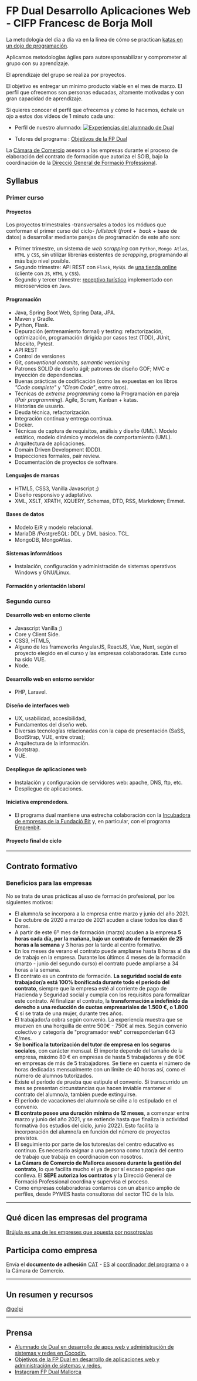 FP Dual Desarrollo Aplicaciones Web - CIFP Francesc de Borja Moll
=================================================================

La metodología del día a día va en la línea de cómo se practican [katas en un dojo de programación](https://en.wikipedia.org/wiki/Kata_(programming) "Entrada wikipedia kata in programming"). 

Aplicamos metodologías ágiles para autoresponsabilizar y comprometer al grupo con su aprendizaje. 

El aprendizaje del grupo se realiza por proyectos. 

El objetivo es entregar un mínimo producto viable en el mes de marzo. El perfil que ofrecemos son personas educadas, altamente motivadas y con gran capacidad de aprendizaje.

Si quieres conocer el perfil que ofrecemos y cómo lo hacemos, échale un ojo a estos dos vídeos de 1 minuto cada uno: 

 - Perfil de nuestro alumnado: 
  [![Experiencias del alumnado de Dual](./imagenes/entrevista_alumnado.png "Vídeo alumnado relatando su experiencia en el programa Dual")](http://fp-dual.es/lalumne-protagonista-lfpdual/ )

 - Tutores del programa :  [Objetivos de la FP Dual](http://fp-dual.es/tutors-figures-clau-lfp-dual/ "Vídeo tutores indicandi los objetivos del programa Dual")


La [Cámara de Comercio](https://fp-dual.es/ "Site FP Dual Illes Balears") asesora a las empresas durante el proceso de elaboración del contrato de formación que autoriza el SOIB, bajo la coordinación de la [Direcció General de Formació Professional](https://www.caib.es/sites/fp/ca/admissia_dual_curs_2020-2021/ "Site FP Dual Direcció General Formació Professional").

## Syllabus

### Primer curso

#### Proyectos

Los proyectos trimestrales -transversales a todos los móduos que conforman el primer curso del ciclo- _fullstack_ (_front_ +  _back_ + base de datos) a desarrollar mediante parejas de programación de este año son: 

- Primer trimestre, un sistema de _web scrapping_ con `Python`, `Mongo Atlas`, `HTML` y `CSS`, sin utilizar librerías existentes de _scrapping_, programando al más bajo nivel posible.
- Segundo trimestre: API REST con `Flask`, `MySQL` de [una tienda online](https://github.com/dfleta/ollivanders_shop "Tienda mágica Ollivander's") (cliente con `JS`, `HTML` y `CSS`).
- Segundo y tercer trimestre: [receptivo turístico](https://github.com/dfleta/grpc-tourism-receptive "gRPC observer Gof") implementado con microservicios en `Java`.

#### Programación

 - Java, Spring Boot Web, Spring Data, JPA.
 - Maven y Gradle.
 - Python, Flask.
 - Depuración (entrenamiento formal) y testing: refactorización, optimización, programación dirigida por casos test (TDD), JUnit, Mockito, Pytest.
 - API REST
 - Control de versiones 
 - Git, _conventional commits_, _semantic versioning_
 - Patrones SOLID de diseño ágil; patrones de diseño GOF; MVC e inyección de dependencias.
 - Buenas prácticas de codificación (como las expuestas en los libros _"Code complete"_ y _"Clean Code"_, entre otros).
 - Técnicas de _extreme programming_ como la Programación en pareja (_Pair programming_). Agile, Scrum, Kanban + katas.
 - Historias de usuario. 
 - Deuda técnica, refactorización. 
 - Integración continua y entrega continua.
 - Docker.
 - Técnicas de captura de requisitos, análisis y diseño (UML). Modelo estático, modelo dinámico y modelos de comportamiento (UML).
 - Arquitectura de aplicaciones.
 - Domain Driven Development (DDD).
 - Inspecciones formales, pair review.
 - Documentación de proyectos de software.
 
#### Lenguajes de marcas 

 - HTML5, CSS3, Vanilla Javascript ;)
 - Diseño responsivo y adaptativo.
 - XML, XSLT, XPATH, XQUERY, Schemas, DTD, RSS, Markdown; Emmet.
 
#### Bases de datos
 - Modelo E/R y modelo relacional.
 - MariaDB /PostgreSQL: DDL y DML básico. TCL.
 - MongoDB, MongoAtlas.
 
#### Sistemas informáticos
 - Instalación, configuración y administración de sistemas operativos Windows y GNU/Linux.

#### Formación y orientación laboral

### Segundo curso

#### Desarrollo web en entorno cliente
 - Javascript Vanilla ;) 
 - Core y Client Side.
 - CSS3, HTML5, 
 - Alguno de los frameworks AngularJS, ReactJS, Vue, Nuxt, según el proyecto elegido en el curso y las empresas colaboradoras. Este curso ha sido VUE.
 - Node.

#### Desarrollo web en entorno servidor
 - PHP, Laravel.

#### Diseño de interfaces web
 - UX, usabilidad, accesibilidad, 
 - Fundamentos del diseño web.
 - Diversas tecnologías relacionadas con la capa de presentación (SaSS, BootStrap, VUE, entre otras); 
 - Arquitectura de la información.
 - Bootstrap.
 - VUE.

#### Despliegue de aplicaciones web
 - Instalación y configuración de servidores web: apache, DNS, ftp, etc. 
 - Despliegue de aplicaciones. 
 
#### Iniciativa emprendedora.
- El programa dual mantiene una estrecha colaboración con la [Incubadora de empresas de la Fundació Bit](https://www.fundaciobit.org/es/tag/incubadora-de-empresas-es/ "Site Incubadora Fundació Bit") y, en particular, con el programa [Emprenbit](http://www.emprenbit.org/?Idi=1 "Site Emprenbit").

#### Proyecto final de ciclo

--------

## Contrato formativo

### Beneficios para las empresas

No se trata de unas prácticas al uso de formación profesional, por los siguientes motivos:

 - El alumno/a se incorpora a la empresa entre marzo y junio del año 2021.
 - De octubre de 2020 a marzo de 2021 acuden a clase todos los días 6 horas. 
 - A partir de este 6º mes de formación (marzo) acuden a la empresa **5 horas cada día, por la mañana, bajo un contrato de formación de 25 horas a la semana** y 3 horas por la tarde al centro formativo.
 - En los meses de verano el contrato puede ampliarse hasta 8 horas al día de trabajo en la empresa. Durante los últimos 4 meses de la formación (marzo - junio del segundo curso) el contrato puede ampliarse a 34 horas a la semana.
 - El contrato es un contrato de formación. **La seguridad social de este trabajador/a está 100% bonificada durante todo el período del contrato**, siempre que la empresa esté al corriente de pago de Hacienda y Seguridad social y cumpla con los requisitos para formalizar este contrato. Al finalizar el contrato, la **transformación a indefinido da derecho a una reducción de cuotas empresariales de 1.500 €, o 1.800 €** si se trata de una mujer, durante tres años.
 - El trabajador/a cobra según convenio. La experiencia muestra que se mueven en una horquilla de entre 500€ - 750€ al mes. Según convenio colectivo y categoría de "programador web" corresponderían 643 €/mes.
 - **Se bonifica la tutorización del tutor de empresa en los seguros sociales**, con carácter mensual. El importe depende del tamaño de la empresa, máximo 80 € en empresas de hasta 5 trabajadores y de 60€ en empresas de más de 5 trabajadores. Se tiene en cuenta el número de horas dedicadas mensualmente con un límite de 40 horas así, como el número de alumnos tutorizados.
 - Existe el período de prueba que estipule el convenio. Si transcurrido un mes se presentan circunstancias que hacen inviable mantener el contrato del alumno/a, también puede extinguirse. 
 - El período de vacaciones del alumno/a se ciñe a lo estipulado en el convenio.
 - **El contrato posee una duración mínima de 12 meses**, a comenzar entre marzo y junio del año 2021, y se extiende hasta que finaliza la actividad formativa (los estudios del ciclo, junio 2022). Esto facilita la incorporación del alumno/a en función del número de proyectos previstos.
 - El seguimiento por parte de los tutores/as del centro educativo es continuo. Es necesario asignar a una persona como tutor/a del centro de trabajo que trabaja en coordinación con nosotros. 
 - **La Cámara de Comercio de Mallorca asesora durante la gestión del contrato**, lo que facilita mucho el ya de por sí escaso papeleo que conlleva. El **SEPE autoriza los contratos** y la Direcció General de Formació Professional coordina y supervisa el proceso. 
- Como empresas colaboradoras contamos con un abanico amplio de perfiles, desde PYMES hasta consultoras del sector TIC de la Isla.

---------

## Qué dicen las empresas del programa

[Brújula es una de les empreses que apuesta por nosotros/as](https://fp-dual.es/limportant-paper-empreses-lfp-dual/ "Vídeo Brújula")


## Participa como empresa

Envía el **documento de adhesión** [CAT](./documento%20adhesión%20de%20empresa/Compromis_participacio_2020-2021_cat.pdf "PDF adhesió Català") - [ES](./documento%20adhesión%20de%20empresa/Compromiso%20participación%202020-2021_es.pdf "PDF adhesión Castellano")  al [coordinador del programa](https://www.linkedin.com/in/david-gelpi-23a76110/ "Linkedin David Gelpi") o a la Cámara de Comercio.

-------------

## Un resumen y recursos

[@gelpi](https://linktr.ee/gelpi)

-------------

## Prensa

 - [Alumnado de Dual en desarrollo de apps web y administración de sistemas y redes en Cocodin.](https://www.instagram.com/p/CKn7PbNjzqK/ "Publicaión Instagram alumnado Cocodin")
 - [Objetivos de la FP Dual en desarrollo de aplicaciones web y administración de sistemas y redes.](https://www.instagram.com/p/CKlySiKKjkc/ "Publicaciónn instagram Objetivos FP Dual") 
 - [Instagram FP Dual Mallorca](https://www.instagram.com/fpdual_mallorca/ "Instagram FP Dual Mallorca")